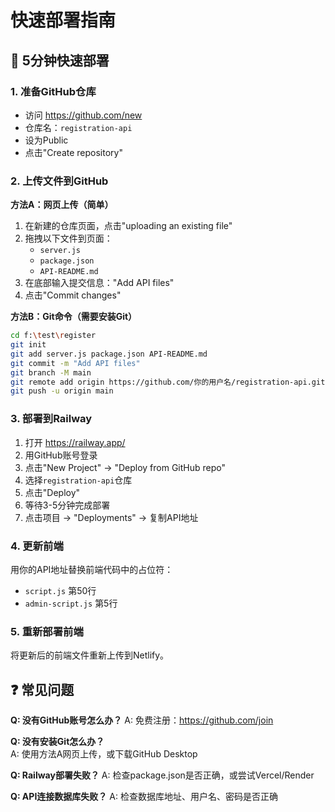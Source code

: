 # 快速部署指南

## 🚀 5分钟快速部署

### 1. 准备GitHub仓库
- 访问 https://github.com/new
- 仓库名：`registration-api`
- 设为Public
- 点击"Create repository"

### 2. 上传文件到GitHub
**方法A：网页上传（简单）**
1. 在新建的仓库页面，点击"uploading an existing file"
2. 拖拽以下文件到页面：
   - `server.js`
   - `package.json` 
   - `API-README.md`
3. 在底部输入提交信息："Add API files"
4. 点击"Commit changes"

**方法B：Git命令（需要安装Git）**
```bash
cd f:\test\register
git init
git add server.js package.json API-README.md
git commit -m "Add API files"
git branch -M main
git remote add origin https://github.com/你的用户名/registration-api.git
git push -u origin main
```

### 3. 部署到Railway
1. 打开 https://railway.app/
2. 用GitHub账号登录
3. 点击"New Project" → "Deploy from GitHub repo"
4. 选择`registration-api`仓库
5. 点击"Deploy"
6. 等待3-5分钟完成部署
7. 点击项目 → "Deployments" → 复制API地址

### 4. 更新前端
用你的API地址替换前端代码中的占位符：
- `script.js` 第50行
- `admin-script.js` 第5行

### 5. 重新部署前端
将更新后的前端文件重新上传到Netlify。

## ❓ 常见问题

**Q: 没有GitHub账号怎么办？**
A: 免费注册：https://github.com/join

**Q: 没有安装Git怎么办？**  
A: 使用方法A网页上传，或下载GitHub Desktop

**Q: Railway部署失败？**
A: 检查package.json是否正确，或尝试Vercel/Render

**Q: API连接数据库失败？**
A: 检查数据库地址、用户名、密码是否正确
